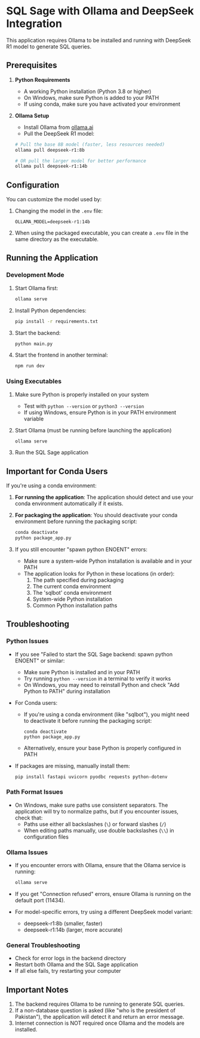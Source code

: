 
# SQL Sage with Ollama and DeepSeek Integration

This application requires Ollama to be installed and running with DeepSeek R1 model to generate SQL queries.

## Prerequisites

1. **Python Requirements**
   - A working Python installation (Python 3.8 or higher)
   - On Windows, make sure Python is added to your PATH
   - If using conda, make sure you have activated your environment

2. **Ollama Setup**
   - Install Ollama from [ollama.ai](https://ollama.ai)
   - Pull the DeepSeek R1 model:

   ```bash
   # Pull the base 8B model (faster, less resources needed)
   ollama pull deepseek-r1:8b

   # OR pull the larger model for better performance
   ollama pull deepseek-r1:14b
   ```

## Configuration

You can customize the model used by:

1. Changing the model in the `.env` file:
   ```
   OLLAMA_MODEL=deepseek-r1:14b
   ```

2. When using the packaged executable, you can create a `.env` file in the same directory as the executable.

## Running the Application

### Development Mode

1. Start Ollama first:
   ```bash
   ollama serve
   ```

2. Install Python dependencies:
   ```bash
   pip install -r requirements.txt
   ```

3. Start the backend:
   ```bash
   python main.py
   ```

4. Start the frontend in another terminal:
   ```bash
   npm run dev
   ```

### Using Executables

1. Make sure Python is properly installed on your system
   - Test with `python --version` or `python3 --version`
   - If using Windows, ensure Python is in your PATH environment variable

2. Start Ollama (must be running before launching the application)
   ```bash
   ollama serve
   ```

3. Run the SQL Sage application

## Important for Conda Users

If you're using a conda environment:

1. **For running the application**: The application should detect and use your conda environment automatically if it exists.

2. **For packaging the application**: You should deactivate your conda environment before running the packaging script:
   ```bash
   conda deactivate
   python package_app.py
   ```

3. If you still encounter "spawn python ENOENT" errors:
   - Make sure a system-wide Python installation is available and in your PATH
   - The application looks for Python in these locations (in order):
     1. The path specified during packaging
     2. The current conda environment 
     3. The 'sqlbot' conda environment
     4. System-wide Python installation
     5. Common Python installation paths

## Troubleshooting

### Python Issues

- If you see "Failed to start the SQL Sage backend: spawn python ENOENT" or similar:
  - Make sure Python is installed and in your PATH
  - Try running `python --version` in a terminal to verify it works
  - On Windows, you may need to reinstall Python and check "Add Python to PATH" during installation

- For Conda users:
  - If you're using a conda environment (like "sqlbot"), you might need to deactivate it before running the packaging script:
    ```
    conda deactivate
    python package_app.py
    ```
  - Alternatively, ensure your base Python is properly configured in PATH

- If packages are missing, manually install them:
  ```bash
  pip install fastapi uvicorn pyodbc requests python-dotenv
  ```

### Path Format Issues

- On Windows, make sure paths use consistent separators. The application will try to normalize paths, but if you encounter issues, check that:
  - Paths use either all backslashes (`\`) or forward slashes (`/`)
  - When editing paths manually, use double backslashes (`\\`) in configuration files

### Ollama Issues

- If you encounter errors with Ollama, ensure that the Ollama service is running:
  ```bash
  ollama serve
  ```
  
- If you get "Connection refused" errors, ensure Ollama is running on the default port (11434).

- For model-specific errors, try using a different DeepSeek model variant:
  - deepseek-r1:8b (smaller, faster)
  - deepseek-r1:14b (larger, more accurate)

### General Troubleshooting

- Check for error logs in the backend directory
- Restart both Ollama and the SQL Sage application
- If all else fails, try restarting your computer

## Important Notes

1. The backend requires Ollama to be running to generate SQL queries.
2. If a non-database question is asked (like "who is the president of Pakistan"), the application will detect it and return an error message.
3. Internet connection is NOT required once Ollama and the models are installed.
